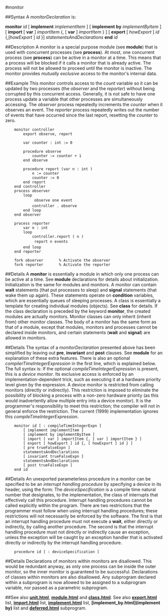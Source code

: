 
#monitor

##Syntax
A _monitorDeclaration_ is:

**monitor** _id_
[ **implement** _implementItem_ ]
[ **implement** **by** _implementByItem_ ]
[ **import** [ **var** ] _importItem_
{, [ **var** ] _importItem_ } ]
[ **export** [ _howExport_ ] _id_ {,[_howExport_ ] _id_ }]
_statementsAndDeclarations_
**end** _id_




##Description
A monitor is a special purpose module (see **module**) that is used with concurrent processes (see **process**). At most, one concurrent process (see **process**) can be active in a monitor at a time. This means that a process will be blocked if it calls a monitor that is already active. The process will not be allowed to proceed until the monitor is inactive. The monitor provides _mutually exclusive_ access to the monitor's internal data.



##Example
This monitor controls access to the _count_ variable so it can be updated by two processes (the _observer_ and the _reporter_) without being corrupted by this concurrent access. Generally, it is not safe to have one process update a variable that other processes are simultaneously accessing. The _observer_ process repeatedly increments the _counter_ when it observes an event. The _reporter_ process repeatedly writes out the number of events that have occurred since the last report, resetting the _counter_ to zero.


        monitor controller
            export observe, report
        
            var counter : int := 0
        
            procedure observe
                counter := counter + 1
            end observe
        
            procedure report (var n : int )
                n := counter
                counter := 0
            end report
        end controller
        process observer
            loop
                 observe one event 
                controller . observe
            end loop
        end observer
        
        process reporter
            var n : int
            loop
                controller.report ( n )
                 report n events 
            end loop
        end reporter
        
        fork observer       % Activate the observer
        fork reporter       % Activate the reporter
##Details
A **monitor** is essentially a module in which only one process can be active at a time. See **module** declarations for details about initialization. Initialization is the same for modules and monitors.
A monitor can contain **wait** statements (that put processes to sleep) and **signal** statements (that wake them up again). These statements operate on **condition** variables, which are essentially queues of sleeping processes.
A class is essentially a template for creating individual modules (objects). See **class** for details. If the class declaration is preceded by the keyword **monitor**, the created modules are actually monitors. Monitor classes can only inherit (inherit from) other monitor classes.
The body of a monitor has the same form as that of a module, except that modules, monitors and processes cannot be declared inside monitors, and certain statements (**wait** and **signal**) are allowed in monitors.



##Details
The syntax of a _monitorDeclaration_ presented above has been simplified by leaving out **pre**, **invariant** and **post** clauses. See **module** for an explanation of these extra features. There is also an optional _compilerTimeIntegerExpression_ in the first line, which is explained below. The full syntax is:
If the optional _compileTimeIntegerExpression_ is present, this is a _device monitor_. Its exclusive access is enforced by an implementation-dependent trick, such as executing it at a hardware priority level given by the expression. A device monitor is restricted from calling monitors (directly or indirectly). This restriction is imposed to eliminate the possibility of blocking a process with a non-zero hardware priority (as this would inadvertently allow multiple entry into a device monitor). It is the programmer's responsibility to meet this restriction; the compiler will not in general enforce the restriction. The current (1999) implementation ignores this _compileTimeIntegerExpression_.


        monitor id [ : compileTimeIntegerExpn ]
            [ implement implementItem ]
            [ implement by implementByItem ]
            [ import [ var ] importItem {, [ var ] importItem } ]
            [ export [ howExport ] id {, [ howExport ] id } ]
            [ pre trueFalseExpn ]
            statementsAndDeclarations
            [ invariant trueFalseExpn ]
            statementsAndDeclarations
            [ post trueFalseExpn ]
        end id
##Details
An unexported parameterless procedure in a monitor can be specified to be an _interrupt handling procedure_ by specifying a device in its header, using the form:
The _deviceSpecification_ is a compile time natural number that designates, to the implementation, the class of interrupts that effectively call this procedure. Interrupt handling procedures cannot be called explicitly within the program.
There are two restrictions that the programmer must follow when using interrupt handling procedures; these restrictions will not necessarily be enforced by the software. The first is that an interrupt handling procedure must not execute a **wait**, either directly or indirectly, by calling another procedure. The second is that the interrupt handling procedure must not directly or indirectly cause an exception, unless the exception will be caught by an exception handler that is activated directly or indirectly by the interrupt handling procedure.


        procedure id [ : deviceSpecification ]
##Details
Declarations of monitors within monitors are disallowed. This would be  redundant anyway, as only one process can be inside the outer monitor, so the inner monitor is guaranteed to be successful.
Declarations of classes within monitors are also disallowed.
Any subprogram declared within a subprogram is now allowed to be assigned to a subprogram variable, nor passed as a parametric subprogram.



##See also
**[unit.html](unit)**, **[module.html](module)** and **[class.html](class)**. See also **[export.html](export)** list, **[import.html](import)** list, **[implement.html](implement)** list, **[implement_by.html](implement by)** list and **[deferred.html](deferred)** subprogram.


